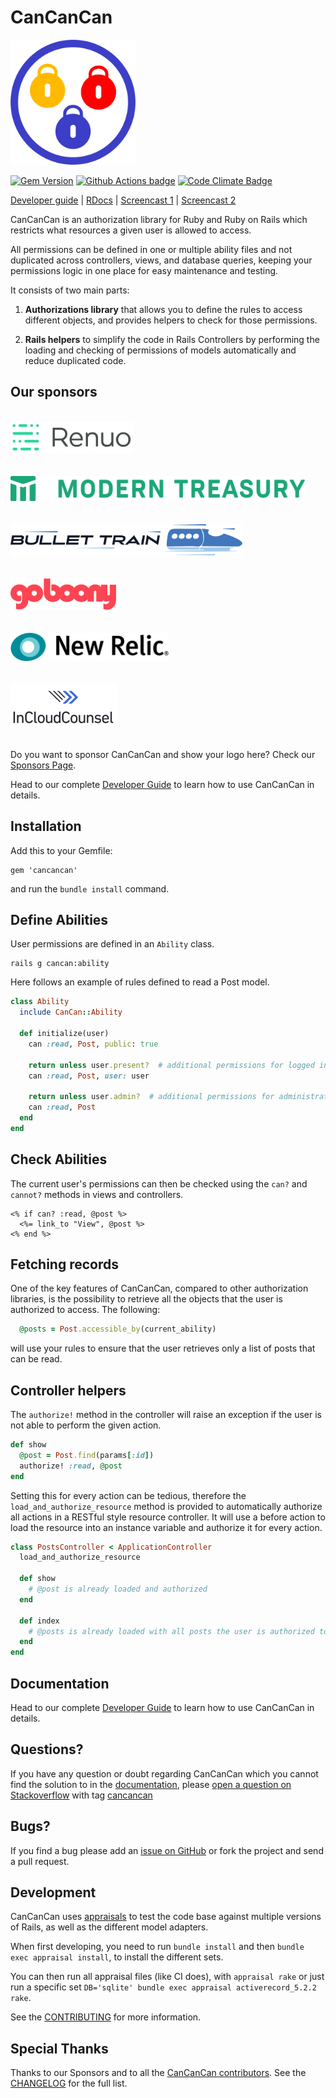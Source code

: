 # CanCanCan

<img src="./logo/cancancan.png" width="200" />

[![Gem Version](https://badge.fury.io/rb/cancancan.svg)](http://badge.fury.io/rb/cancancan)
[![Github Actions badge](https://github.com/CanCanCommunity/cancancan/actions/workflows/test.yml/badge.svg)](https://github.com/CanCanCommunity/cancancan/actions/workflows/test.yml/badge.svg)
[![Code Climate Badge](https://codeclimate.com/github/CanCanCommunity/cancancan.svg)](https://codeclimate.com/github/CanCanCommunity/cancancan)

[Developer guide](./docs) |
[RDocs](http://rdoc.info/projects/CanCanCommunity/cancancan) |
[Screencast 1](http://railscasts.com/episodes/192-authorization-with-cancan) |
[Screencast 2](https://www.youtube.com/watch?v=cTYu-OjUgDw)

CanCanCan is an authorization library for Ruby and Ruby on Rails which restricts what
resources a given user is allowed to access.

All permissions can be defined in one or multiple ability files and not duplicated across controllers, views,
and database queries, keeping your permissions logic in one place for easy maintenance and testing.

It consists of two main parts:
1. **Authorizations library** that allows you to define the rules to access different objects,
and provides helpers to check for those permissions.

2. **Rails helpers** to simplify the code in Rails Controllers by performing the loading and checking of permissions
of models automatically and reduce duplicated code.

## Our sponsors
<br/>
<a href="https://www.renuo.ch" target="_blank">
  <img src="./logo/renuo.png" alt="Renuo AG" height="50"/>
</a>
<br/>
<br/>
<br/>
<a href="https://www.moderntreasury.com" target="_blank"  style="display:inline">
  <img src="./logo/modern_treasury.svg" alt="Modern Treasury" height="40"/>
</a>
<br/>
<br/>
<br/>
<a href="https://bullettrain.co" target="_blank">
  <img src="./logo/bullet_train.png" alt="Bullet Train" height="50"/>
</a>
<br/>
<br/>
<br/>
<a href="https://jobs.goboony.com/fullstack-ruby-on-rails-developer" target="_blank">
  <img src="./logo/goboony.png" alt="Goboony" height="50"/>
</a>
<br />
<br />
<br />
<a href="https://newrelic.com/" target="_blank">
  <img src="./logo/new_relic.png" alt="NewRelic" height="45"/>
</a>
<br />
<br />
<br />
<a href="https://www.incloudcounsel.com" target="_blank">
  <img src="./logo/in_cloud_counsel.png" alt="InCloudCounsel" height="70"/>
</a>
<br />
<br />

Do you want to sponsor CanCanCan and show your logo here?
Check our [Sponsors Page](https://github.com/sponsors/coorasse).

Head to our complete [Developer Guide](./docs) to learn how to use CanCanCan in details.

## Installation

Add this to your Gemfile:

    gem 'cancancan'

and run the `bundle install` command.

## Define Abilities

User permissions are defined in an `Ability` class.

    rails g cancan:ability

Here follows an example of rules defined to read a Post model.
```ruby
class Ability
  include CanCan::Ability

  def initialize(user)
    can :read, Post, public: true

    return unless user.present?  # additional permissions for logged in users (they can read their own posts)
    can :read, Post, user: user

    return unless user.admin?  # additional permissions for administrators
    can :read, Post      
  end
end
```

## Check Abilities

The current user's permissions can then be checked using the `can?` and `cannot?` methods in views and controllers.

```erb
<% if can? :read, @post %>
  <%= link_to "View", @post %>
<% end %>
```

## Fetching records

One of the key features of CanCanCan, compared to other authorization libraries,
is the possibility to retrieve all the objects that the user is authorized to access.
The following:

```ruby
  @posts = Post.accessible_by(current_ability)
```

will use your rules to ensure that the user retrieves only a list of posts that can be read.

## Controller helpers

The `authorize!` method in the controller will raise an exception if the user is not able to perform the given action.

```ruby
def show
  @post = Post.find(params[:id])
  authorize! :read, @post
end
```

Setting this for every action can be tedious, therefore the `load_and_authorize_resource` method is provided to
automatically authorize all actions in a RESTful style resource controller.
It will use a before action to load the resource into an instance variable and authorize it for every action.

```ruby
class PostsController < ApplicationController
  load_and_authorize_resource

  def show
    # @post is already loaded and authorized
  end

  def index
    # @posts is already loaded with all posts the user is authorized to read
  end
end
```

## Documentation

Head to our complete [Developer Guide](./docs) to learn how to use CanCanCan in details.

## Questions?

If you have any question or doubt regarding CanCanCan which you cannot find the solution to in the
[documentation](./docs), please
[open a question on Stackoverflow](http://stackoverflow.com/questions/ask?tags=cancancan) with tag
[cancancan](http://stackoverflow.com/questions/tagged/cancancan)

## Bugs?

If you find a bug please add an [issue on GitHub](https://github.com/CanCanCommunity/cancancan/issues) or fork the project and send a pull request.

## Development

CanCanCan uses [appraisals](https://github.com/thoughtbot/appraisal) to test the code base against multiple versions
of Rails, as well as the different model adapters.

When first developing, you need to run `bundle install` and then `bundle exec appraisal install`, to install the different sets.

You can then run all appraisal files (like CI does), with `appraisal rake` or just run a specific set `DB='sqlite' bundle exec appraisal activerecord_5.2.2 rake`.

See the [CONTRIBUTING](./CONTRIBUTING.md) for more information.

## Special Thanks

Thanks to our Sponsors and to all the [CanCanCan contributors](https://github.com/CanCanCommunity/cancancan/contributors).
See the [CHANGELOG](https://github.com/CanCanCommunity/cancancan/blob/master/CHANGELOG.md) for the full list.
